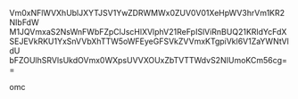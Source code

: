 Vm0xNFlWVXhUblJXYTJSV1YwZDRWMWx0ZUV0V01XeHpWV3hrVm1KR2NIbFdW
M1JQVmxaS2NsWnFWbFZpClJscHlXVlphV21ReFpISlViRnBUQ21KRldYcFdX
SEJEVkRKU1YxSnVVbXhTTW5oWFEyeGFSVkZVVmxKTgpiVkl6V1ZaYWNtVldU
bFZOUlhSRVlsUkdOVmx0WXpsUVVXOUxZbTVTTWdvS2NIUmoKCm56cg==

omc